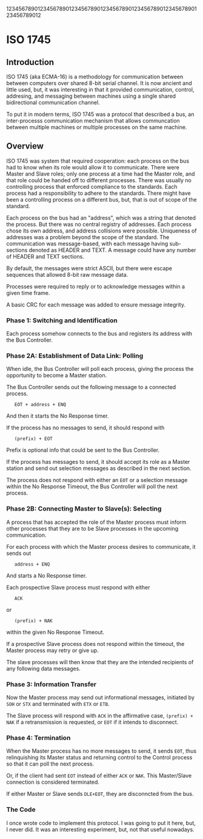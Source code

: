 123456789012345678901234567890123456789012345678901234567890123456789012

# ISO 1745

## Introduction

ISO 1745 (aka ECMA-16) is a methodology for communication between
between computers over shared 8-bit serial channel. It is now ancient
and little
used, but, it was interesting in that it provided communication,
control, addresing, and messaging between machines using a single
shared bidirectional communication channel.

To put it in modern terms, ISO 1745 was a protocol that described
a bus, an inter-processs communication mechanism that allows
communcation between multiple machines or multiple processes on
the same machine.

## Overview

ISO 1745 was system that required cooperation: each process on the bus
had to know when its role would allow it to communicate.  There were
Master and Slave roles; only one process at a time had the Master role, and
that role could be handed off to
different processes.  There was usually no controlling process that enforced 
compliance to the standards.  Each process had a responsibility to
adhere to the standards.  There might have been a controlling process on
a different bus, but, that is out of scope of the standard.

Each process on the bus had an "address", which was a string that
denoted the process.  But there was no central registry of
addresses.  Each process chose its own address, and address collisions
were possible.  Uniqueness of addresses was a problem beyond the scope
of the standard.  The communication was message-based, with 
each message having sub-sections denoted as HEADER and TEXT.
A message could have any number of HEADER and TEXT sections.

By default, the messages were strict ASCII, but there were escape
sequences that allowed 8-bit raw message data.

Processes were required to reply or to acknowledge messages within
a given time frame.

A basic CRC for each message was added to ensure message integrity.

### Phase 1: Switching and Identification

Each process somehow connects to the bus and registers its address
with the Bus Controller.

### Phase 2A: Establishment of Data Link: Polling

When idle, the Bus Controller will poll each process, giving the
process the opportunity to become a Master station.

The Bus Controller sends out the following message to a connected
process.

`   EOT + address + ENQ`

And then it starts the No Response timer.

If the process has no messages to send, it should respond with

`   (prefix) + EOT`

Prefix is optional info that could be sent to the Bus Controller.

If the process has messages to send, it should accept its
role as a Master station and send out selection
messages as described in the next section.

The process does not respond with either an `EOT` or a selection
message within the No Response Timeout, the Bus Controller
will poll the next process.

### Phase 2B: Connecting Master to Slave(s): Selecting

A process that has accepted the role of the Master process
must inform other processes that they are to be Slave
processes in the upcoming communication.

For each process with which the Master process desires
to communicate, it sends out

`   address + ENQ`

And starts a No Response timer.

Each prospective Slave process must respond with either

`   ACK`

or 

`   (prefix) + NAK`

within the given No Response Timeout.

If a prospective Slave process does not respond within the timeout,
the Master process may retry or give up.

The slave processes will then know that they are the intended
recipients of any following data messages.

### Phase 3: Information Transfer

Now the Master process may send out informational messages, initiated 
by `SOH` or `STX` and terminated with `ETX` or `ETB`.

The Slave process will respond with `ACK` in the affirmative case,
`(prefix) + NAK` if a retransmission is requested, or `EOT` if it
intends to disconnect.

### Phase 4: Termination

When the Master process has no more messages to send, it sends
`EOT`, thus relinquishing its Master status and returning control
to the Control process so that it can poll the next process.

Or, if the client had sent `EOT` instead of either `ACK` or `NAK`.
This Master/Slave connection is considered terminated.

If either Master or Slave sends `DLE+EOT`, they are disconncted
from the bus.

### The Code

I once wrote code to implement this protocol. I was going to
put it here, but, I never did.  It was an interesting experiment,
but, not that useful nowadays.
